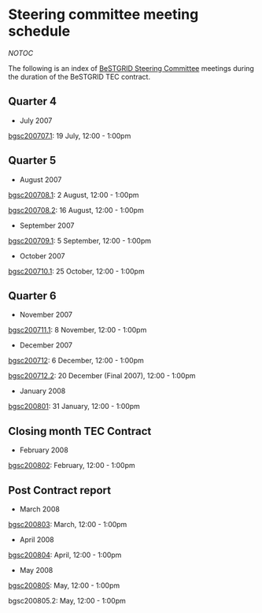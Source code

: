 # Steering committee meeting schedule

_*NOTOC*_

The following is an index of [BeSTGRID Steering Committee](category-steering-committee.md) meetings during the duration of the BeSTGRID TEC contract.

## Quarter 4

- July 2007

[bgsc200707.1](bgsc2007071.md): 19 July, 12:00 - 1:00pm

## Quarter 5

- August 2007

[bgsc200708.1](bgsc2007081.md): 2 August, 12:00 - 1:00pm

[bgsc200708.2](bgsc2007082.md): 16 August, 12:00 - 1:00pm

- September 2007

[bgsc200709.1](bgsc2007091.md): 5 September, 12:00 - 1:00pm

- October 2007

[bgsc200710.1](bgsc2007101.md): 25 October, 12:00 - 1:00pm

## Quarter 6

- November 2007

[bgsc200711.1](bgsc2007111.md): 8 November, 12:00 - 1:00pm

- December 2007

[bgsc200712](bgsc200712.md): 6 December, 12:00 - 1:00pm

[bgsc200712.2](bgsc2007122.md): 20 December (Final 2007), 12:00 - 1:00pm

- January 2008

[bgsc200801](bgsc200801.md): 31 January, 12:00 - 1:00pm

## Closing month TEC Contract

- February 2008

[bgsc200802](bgsc200802.md): February, 12:00 - 1:00pm

## Post Contract report

- March 2008

[bgsc200803](bgsc200803.md): March, 12:00 - 1:00pm

- April 2008

[bgsc200804](bgsc200804.md): April, 12:00 - 1:00pm

- May 2008

[bgsc200805](bgsc200805.md): May, 12:00 - 1:00pm

bgsc200805.2: May, 12:00 - 1:00pm
